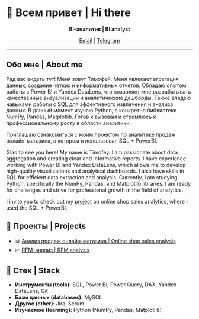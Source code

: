 # 👋 Всем привет | Hi there

<p align="center">
  <b>BI-аналитик | BI analyst </b>
</p>

<p align="center">
  <a href="mailto:lts-2003@mail.ru">Email</a> |
  <a href="https://t.me/temokha">Telegram</a>
</p>

---

## Обо мне | About me

Рад вас видеть тут! Меня зовут Тимофей. Меня увлекает агрегация данных, создание четких и информативных отчетов. Обладаю опытом работы с Power BI и Yandex DataLens, что позволяет мне разрабатывать качественные визуализации и аналитические дашборды. Также владею навыками работы с SQL для эффективного извлечения и анализа данных. В данный момент изучаю Python, а конкретно библиотеки NumPy, Pandas, Matplotlib. Готов к вызовам и стремлюсь к профессиональному росту в области аналитики. 

Приглашаю ознакомиться с моим [проектом](https://github.com/temokha/Online_Shop_Sales_Project-SQL-PowerBI-) по аналитике продаж онлайн-магазина, в котором я использовал SQL + PowerBI.


Glad to see you here! My name is Timofey. I am passionate about data aggregation and creating clear and informative reports. I have experience working with Power BI and Yandex DataLens, which allows me to develop high-quality visualizations and analytical dashboards. I also have skills in SQL for efficient data extraction and analysis. Currently, I am studying Python, specifically the NumPy, Pandas, and Matplotlib libraries. I am ready for challenges and strive for professional growth in the field of analytics.

I invite you to check out my [project](https://github.com/temokha/Online_Shop_Sales_Project-SQL-PowerBI-) on online shop sales analytics, where I used the SQL + PowerBI.

## 📝 Проекты | Projects

- 📊 [Анализ продаж онлайн-магазина | Online shop sales analysis](https://github.com/temokha/Online_Shop_Sales_Project-SQL-PowerBI-)
- 📈 [RFM-анализ | RFM analysis](https://github.com/temokha/RFM-analysis)

## 🔧 Стек | Stack

- **Инструменты (tools):** SQL, Power BI, Power Query, DAX, Yandex DataLens, Git
- **Базы данных (databases):** MySQL
- **Другое (other):** Jira, Scrum
- **Изучаемое (learning):** Python (NumPy, Pandas, Matplotlib)





